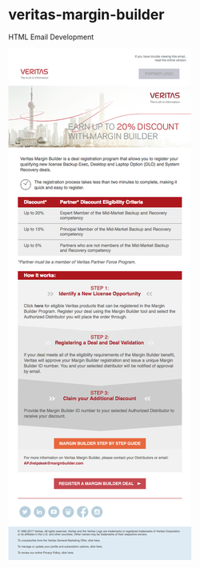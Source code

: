 # veritas-margin-builder
HTML Email Development

![Preview](https://github.com/gbjack/veritas-margin-builder/blob/master/img/preview.png)
